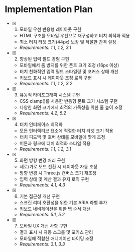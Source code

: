 # Implementation Plan

- [x] 1. 모바일 우선 반응형 레이아웃 구현

  - HTML 구조를 모바일 우선으로 재구성하고 터치 최적화 적용
  - 최소 터치 타겟 크기(44px) 보장 및 적절한 간격 설정
  - _Requirements: 1.1, 1.2, 3.1_

- [x] 2. 향상된 입력 필드 경험 구현

  - 모바일에서 줌 방지를 위한 폰트 크기 조정 (16px 이상)
  - 터치 친화적인 입력 필드 스타일링 및 포커스 상태 개선
  - 키보드 표시 시 레이아웃 조정 로직 구현
  - _Requirements: 1.1, 1.2, 3.2_

- [x] 3. 유동적 타이포그래피 시스템 구현

  - CSS clamp()를 사용한 반응형 폰트 크기 시스템 구현
  - 다양한 화면 크기에서 최적의 가독성을 위한 줄 높이 조정
  - _Requirements: 4.2, 5.2_

- [x] 4. 터치 인터페이스 최적화

  - 모든 인터랙티브 요소에 적절한 터치 타겟 크기 적용
  - 터치 피드백 및 호버 상태를 모바일에 맞게 조정
  - 버튼과 링크에 터치 최적화 스타일 적용
  - _Requirements: 1.1, 1.2, 3.1_

- [x] 5. 화면 방향 변경 처리 구현

  - 세로/가로 모드 전환 시 레이아웃 자동 조정
  - 방향 변경 시 Three.js 캔버스 크기 재조정
  - 입력 상태 및 계산 결과 유지 로직 구현
  - _Requirements: 4.1, 4.3_

- [x] 6. 기본 접근성 개선 구현


  - 스크린 리더 호환성을 위한 기본 ARIA 라벨 추가
  - 키보드 네비게이션을 위한 탭 순서 개선
  - _Requirements: 5.1, 5.2_

- [x] 7. 모바일 UX 개선 사항 구현










  - 결과 표시 시 자동 스크롤 및 포커스 관리
  - 모바일에 적합한 애니메이션 타이밍 조정
  - _Requirements: 3.1, 3.3_
